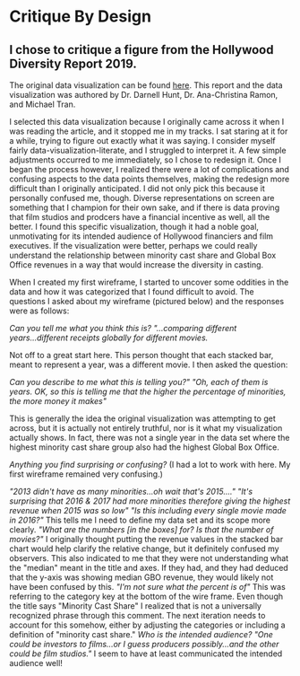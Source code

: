# Critique By Design
## I chose to critique a figure from the Hollywood Diversity Report 2019.

The original data visualization can be found [here](/https://socialsciences.ucla.edu/wp-content/uploads/2019/02/UCLA-Hollywood-Diversity-Report-2019-2-21-2019.pdf#page=53).  This report and the data visualization was authored by Dr. Darnell Hunt, Dr. Ana-Christina Ramon, and Michael Tran.

I selected this data visualization because I originally came across it when I was reading the article, and it stopped me in my tracks. I sat staring at it for a while, trying to figure out exactly what it was saying. I consider myself fairly data-visualization-literate, and I struggled to interpret it. A few simple adjustments occurred to me immediately, so I chose to redesign it. Once I began the process however, I realized there were a lot of complications and confusing aspects to the data points themselves, making the redesign more difficult than I originally anticipated. I did not only pick this because it personally confused me, though. Diverse representations on screen are something that I champion for their own sake, and if there is data proving that film studios and prodcers have a financial incentive as well, all the better.  I found this specific visualization, though it had a noble goal, unmotivating for its intended audience of Hollywood financiers and film executives.  If the visualization were better, perhaps we could really understand the relationship between minority cast share and Global Box Office revenues in a way that would increase the diversity in casting.

When I created my first wireframe, I started to uncover some oddities in the data and how it was categorized that I found difficult to avoid. The questions I asked about my wireframe (pictured below) and the responses were as follows:

*Can you tell me what you think this is?*
*"...comparing different years...different receipts globally for different movies.*

Not off to a great start here. This person thought that each stacked bar, meant to represent a year, was a different movie. I then asked the question:

*Can you describe to me what this is telling you?"
"Oh, each of them is years. OK, so this is telling me that the higher the percentage of minorities, the more money it makes"*

This is generally the idea the original visualization was attempting to get across, but it is actually not entirely truthful, nor is it what my visualization actually shows. In fact, there was not a single year in the data set where the highest minority cast share group also had the highest Global Box Office.

*Anything you find surprising or confusing?* (I had a lot to work with here. My first wireframe remained very confusing.)

*"2013 didn't have as many minorities...oh wait that's 2015...." 
"It's surprising that 2016 & 2017 had more minorities therefore giving the highest revenue when 2015 was so low"
"Is this including every single movie made in 2016?"* This tells me I need to define my data set and its scope more clearly.
*"What are the numbers [in the boxes] for? Is that the number of movies?"* I originally thought putting the revenue values in the stacked bar chart would help clarify the relative change, but it definitely confused my observers. This also indicated to me that they were not understanding what the "median" meant in the title and axes. If they had, and they had deduced that the y-axis was showing median GBO revenue, they would likely not have been confused by this.
*"I'm not sure what the percent is of"* This was referring to the category key at the bottom of the wire frame. Even though the title says "Minority Cast Share" I realized that is not a universally recognized phrase through this comment. The next iteration needs to account for this somehow, either by adjusting the categories or including a definition of "minority cast share."
*Who is the intended audience?
"One could be investors to films...or I guess producers possibly...and the other could be film studios."* I seem to have at least communicated the intended audience well!
